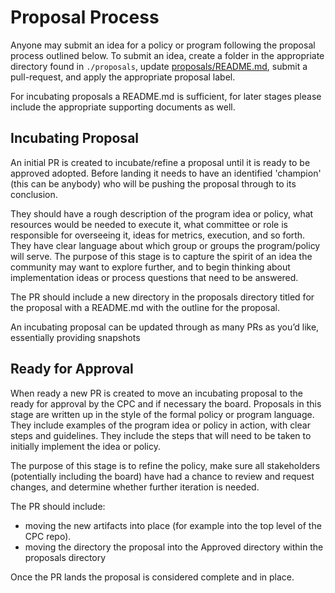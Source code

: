 # Proposal Process

Anyone may submit an idea for a policy or program following the proposal process outlined below.
To submit an idea, create a folder in the appropriate directory found in `./proposals`, update [proposals/README.md](./README.md), submit a pull-request, and apply the appropriate proposal label.

For incubating proposals a README.md is sufficient, for later stages please include the appropriate supporting documents as well.

## Incubating Proposal

An initial PR is created to incubate/refine a proposal until it is ready to be approved adopted.
Before landing it needs to have an identified 'champion' (this can be anybody) who will be pushing the proposal through to its conclusion.

They should have a rough description of the program idea or policy, what resources would be needed to execute it, what committee or role is responsible for overseeing it, ideas for metrics, execution, and so forth.
They have clear language about which group or groups the program/policy will serve.
The purpose of this stage is to capture the spirit of an idea the community may want to explore further, and to begin thinking about implementation ideas or process questions that need to be answered.

The PR should include a new directory in the proposals directory titled for the proposal with a README.md with the outline
for the proposal.

An incubating proposal can be updated through as many PRs as you’d like, essentially providing snapshots

## Ready for Approval

When ready a new PR is created to move an incubating proposal to the ready for approval by the CPC and if necessary the board.
Proposals in this stage are written up in the style of the formal policy or program language.
They include examples of the program idea or policy in action, with clear steps and guidelines.
They include the steps that will need to be taken to initially implement the idea or policy.

The purpose of this stage is to refine the policy, make sure all stakeholders (potentially including the board) have had a chance to review and request changes, and determine whether further iteration is needed.

The PR should include:
  * moving the new artifacts into place (for example into the top level of the CPC repo).
  * moving the directory the proposal into the Approved directory within the proposals directory

Once the PR lands the proposal is considered complete and in place.
